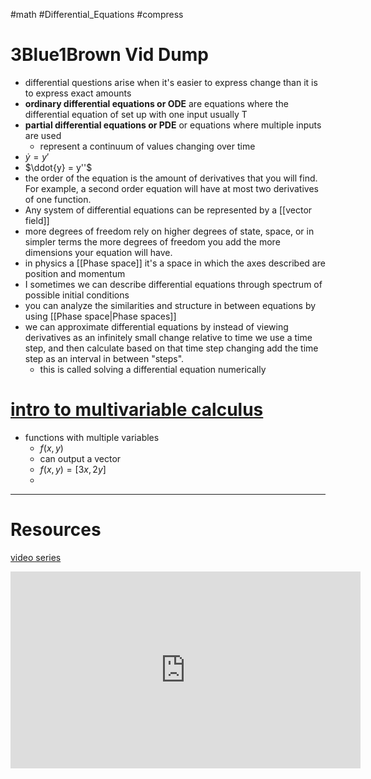 #math #Differential_Equations #compress 
# 3Blue1Brown Vid Dump
- differential questions arise when it's easier to express change than it is to express exact amounts
- **ordinary differential equations or ODE** are equations where the differential equation of set up with one input usually T
- **partial differential equations or PDE** or equations where multiple inputs are used
	-  represent a continuum of values changing over time
- $\dot{y} = y'$
- $\ddot{y} = y''$
-  the order of the equation is the amount of derivatives that you will find. For example, a second order equation will have at most two derivatives of one function.
- Any system of differential equations can be represented by a [[vector field]]
- more degrees of freedom rely on higher degrees of state, space, or in simpler terms the more degrees of freedom you add the more dimensions your equation will have.
-  in physics a [[Phase space]] it's a space in which the axes described are position and momentum
- I sometimes we can describe differential equations through spectrum of possible initial conditions
- you can analyze the similarities and structure in between equations by using [[Phase space|Phase spaces]]
-  we can approximate differential equations by instead of viewing derivatives as an infinitely small change relative to time we use a time step, and then calculate based on that time step changing add the time step as an interval in between "steps". 
	- this is called solving a differential equation numerically

# [intro to multivariable calculus](https://www.khanacademy.org/math/multivariable-calculus/thinking-about-multivariable-function/introduction-to-multivariable-calculus/v/multivariable-functions) 
- functions with multiple variables 
	- $f(x,y)$
	- can output a vector 
	- $f(x,y)=[3x,2y]$
	- 


---
# Resources
[video series](https://youtube.com/playlist?list=PLZHQObOWTQDNPOjrT6KVlfJuKtYTftqH6&si=NuwxTVdvNkKUgk7Q)

<iframe width="560" height="315" src="https://www.youtube.com/embed/p_di4Zn4wz4?si=RRPyPajclhgXjimH" title="YouTube video player" frameborder="0" allow="accelerometer; autoplay; clipboard-write; encrypted-media; gyroscope; picture-in-picture; web-share" allowfullscreen></iframe>